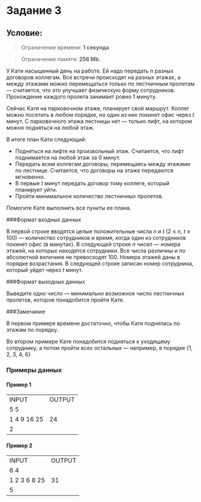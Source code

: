 # Задание 3

## Условие:

> Ограничение времени: **1 секунда**

> Ограничение памяти: **256 Mb.**

У Кати насыщенный день на работе. Ей надо передать n разных договоров коллегам. Все встречи происходят на разных этажах, а между этажами можно перемещаться только по лестничным пролетам — считается, что это улучшает физическую форму сотрудников. Прохождение каждого пролета занимает ровно 1 минуту.

Сейчас Катя на парковочном этаже, планирует свой маршрут. Коллег можно посетить в любом порядке, но один из них покинет офис через *t* минут. С парковочного этажа лестницы нет — только лифт, на котором можно подняться на любой этаж.

В итоге план Кати следующий:

- Подняться на лифте на произвольный этаж. Считается, что лифт поднимается на любой этаж за 0 минут.
- Передать всем коллегам договоры, перемещаясь между этажами по лестнице. Считается, что договоры на этаже передаются мгновенно.
- В первые *t* минут передать договор тому коллеге, который планирует уйти.
- Пройти минимальное количество лестничных пролетов.

Помогите Кате выполнить все пункты ее плана.

###Формат входных данных

В первой строке вводятся целые положительные числа *n* и *t* (2 ≤ *n*, *t* ≤ 100) — количество сотрудников и время, когда один из сотрудников покинет офис (в минутах). В следующей строке *n* чисел — номера этажей, на которых находятся сотрудники. Все числа различны и по абсолютной величине не превосходят 100. Номера этажей даны в порядке возрастания. В следующей строке записан номер сотрудника, который уйдет через *t* минут.

###Формат выходных данных

Выведите одно число — минимально возможное число лестничных пролетов, которое понадобится пройти Кате.

###Замечание

В первом примере времени достаточно, чтобы Катя поднялась по этажам по порядку.

Во втором примере Кате понадобится подняться к уходящему сотруднику, а потом пройти всех остальных — например, в порядке {1, 2, 3, 4, 6}

### Примеры данных

#### Пример 1

<table>
    <tr>
        <td>INPUT</td>
        <td>OUTPUT</td>
    </tr>
    <tr>
        <td>5 5</td>
        <td rowspan="3">24</td>
    </tr>    
    <tr>
        <td>1 4 9 16 25</td>
    </tr>    
    <tr>
        <td>2</td>
    </tr>
</table>

#### Пример 2

<table>
    <tr>
        <td>INPUT</td>
        <td>OUTPUT</td>
    </tr>
    <tr>
        <td>6 4</td>
        <td rowspan="3">31</td>
    </tr>    
    <tr>
        <td>1 2 3 6 8 25</td>
    </tr>    
    <tr>
        <td>5</td>
    </tr>
</table>